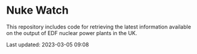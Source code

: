 # Nuke Watch

This repository includes code for retrieving the latest information available on the output of EDF nuclear power plants in the UK.

Last updated: 2023-03-05 09:08